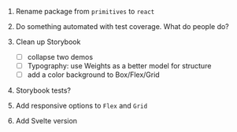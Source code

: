 1. Rename package from `primitives` to `react`
1. Do something automated with test coverage. What do people do?
1. Clean up Storybook

   - [ ] collapse two demos
   - [ ] Typography: use Weights as a better model for structure
   - [ ] add a color background to Box/Flex/Grid

1. Storybook tests?
1. Add responsive options to `Flex` and `Grid`
1. Add Svelte version
